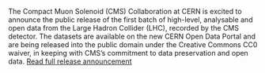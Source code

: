 The Compact Muon Solenoid (CMS) Collaboration at CERN is excited to announce the public release of the first batch of high-level, analysable and open data from the Large Hadron Collider (LHC), recorded by the CMS detector. The datasets are available on the new CERN Open Data Portal and are being released into the public domain under the Creative Commons CC0 waiver, in keeping with CMS’s commitment to data preservation and open data. [Read full release announcement](https://cms.cern/news/cms-releases-first-batch-high-level-lhc-open-data)